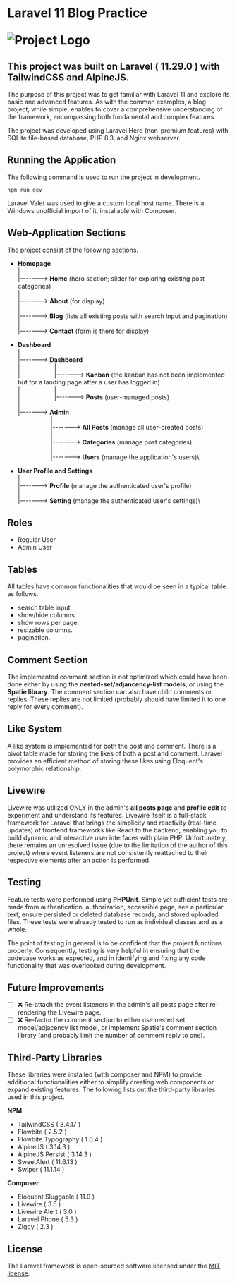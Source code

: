 <h1 style="dislay=flex;">Laravel 11 Blog Practice 

<span>
    
![Project Logo](https://img.icons8.com/?size=35&id=umvn6ZS3pZAj&format=png&color=000000)

</span>
</h1>

## This project was built on Laravel ( 11.29.0 ) with TailwindCSS and AlpineJS.

The purpose of this project was to get familiar with Laravel 11 and explore its basic and advanced features. As with the common examples, a blog project, while simple, enables to cover a comprehensive understanding of the framework, encompassing both fundamental and complex features.

The project was developed using Laravel Herd (non-premium features) with SQLite file-based database, PHP 8.3, and Nginx webserver.


## Running the Application

The following command is used to run the project in development.

```
npm run dev
```

Laravel Valet was used to give a custom local host name. There is a Windows unofficial import of it, installable with Composer.

## Web-Application Sections

The project consist of the following sections.

* __Homepage__\
  |\
  |-------> __Home__ (hero section; slider for exploring existing post categories)\
  |\
  |-------> __About__ (for display)\
  |\
  |-------> __Blog__ (lists all existing posts with search input and pagination)\
  |\
  |-------> __Contact__ (form is there for display)
  
* __Dashboard__\
  |\
  |-------> __Dashboard__\
  |           &emsp;&emsp;&emsp;&emsp;&emsp; |\
  |           &emsp;&emsp;&emsp;&emsp;&emsp; |-------> __Kanban__ (the kanban has not been implemented but for a landing page after a user has logged in)\
  |           &emsp;&emsp;&emsp;&emsp;&emsp; |\
  |           &emsp;&emsp;&emsp;&emsp;&emsp; |-------> __Posts__ (user-managed posts)\
  |\
  |-------> __Admin__\
             &emsp;&emsp;&emsp;&emsp;&emsp; |\
             &emsp;&emsp;&emsp;&emsp;&emsp; |-------> __All Posts__ (manage all user-created posts)\
             &emsp;&emsp;&emsp;&emsp;&emsp; |\
             &emsp;&emsp;&emsp;&emsp;&emsp; |-------> __Categories__ (manage post categories)\
             &emsp;&emsp;&emsp;&emsp;&emsp; |\
             &emsp;&emsp;&emsp;&emsp;&emsp; |-------> __Users__ (manage the application's users)\
  
* __User Profile and Settings__\
  |\
  |-------> __Profile__ (manage the authenticated user's profile)\
  |\
  |-------> __Setting__ (manage the authenticated user's settings)\

## Roles

* Regular User
* Admin User

## Tables

All tables have common functionalities that would be seen in a typical table as follows.

* search table input.
* show/hide columns.
* show rows per page.
* resizable columns.
* pagination.

## Comment Section

The implemented comment section is not optimized which could have been done either by using the __nested-set/adjancency-list models__, or using the __Spatie library__. The comment section can also have child comments or replies. These replies are not limited (probably should have limited it to one reply for every comment).

## Like System

A like system is implemented for both the post and comment. There is a pivot table made for storing the likes of both a post and comment. Laravel provides an efficient method of storing these likes using Eloquent's polymorphic relationship.

## Livewire

Livewire was utilized ONLY in the admin's __all posts page__ and __profile edit__ to experiment and understand its features. Livewire itself is a full-stack framework for Laravel that brings the simplicity and reactivity (real-time updates) of frontend frameworks like React to the backend, enabling you to build dynamic and interactive user interfaces with plain PHP. Unfortunately, there remains an unresolved issue (due to the limitation of the author of this project) where event listeners are not consistently reattached to their respective elements after an action is performed.

## Testing

Feature tests were performed using __PHPUnit__. Simple yet sufficient tests are made from authentication, authorization, accessible page, see a particular text, ensure persisted or deleted database records, and stored uploaded files. These tests were already tested to run as individual classes and as a whole.

The point of testing in general is to be confident that the project functions properly. Consequently, testing is very helpful in ensuring that the codebase works as expected, and in identifying and fixing any code functionality that was overlooked during development.

## Future Improvements

- [ ] :x: Re-attach the event listeners in the admin's all posts page after re-rendering the Livewire page.
- [ ] :x: Re-factor the comment section to either use nested set model/adjacency list model, or implement Spatie's comment section library (and probably limit the number of comment reply to one).

## Third-Party Libraries

These libraries were installed (with composer and NPM) to provide additional functionalities either to simplify creating web components or expand existing features. The following lists out the third-party libraries used in this project.

__NPM__

* TailwindCSS ( 3.4.17 )
* Flowbite ( 2.5.2 )
* Flowbite Typography ( 1.0.4 )
* AlpineJS ( 3.14.3 )
* AlpineJS Persist ( 3.14.3 )
* SweetAlert ( 11.6.13 )
* Swiper ( 11.1.14 )

__Composer__

* Eloquent Sluggable ( 11.0 )
* Livewire ( 3.5 )
* Livewire Alert ( 3.0 )
* Laravel Phone ( 5.3 )
* Ziggy ( 2.3 )

## License

The Laravel framework is open-sourced software licensed under the [MIT license](https://opensource.org/licenses/MIT).
